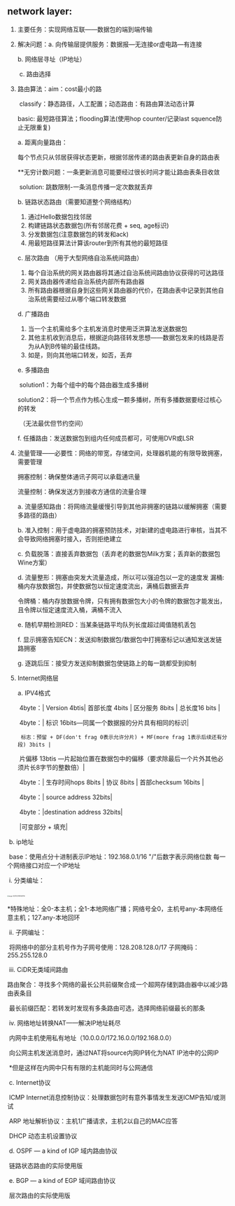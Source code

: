 ## network layer:

1. 主要任务：实现网络互联——数据包的端到端传输

2. 解决问题：a. 向传输层提供服务：数据报—无连接or虚电路—有连接

    b. 网络层寻址（IP地址）

   ​		   c. 路由选择 

3. 路由算法：aim：cost最小的路

   ​		    classify：静态路径，人工配置；动态路由：有路由算法动态计算

   basic: 最短路径算法；flooding算法(使用hop counter/记录last squence防止无限重复)

   a. 距离向量路由：

   ​	每个节点只从邻居获得状态更新，根据邻居传递的路由表更新自身的路由表

   ​	**无穷计数问题：一条更新消息可能要经过很长时间才能让路由表条目收敛

   ​		solution: 跳数限制-一条消息传播一定次数就丢弃

   b. 链路状态路由（需要知道整个网络结构）

   1) 通过Hello数据包找邻居
   2) 构建链路状态数据包(所有邻居花费 + seq, age标识)
   3) 分发数据包(注意数据包的转发和ack) 
   4) 用最短路径算法计算该router到所有其他的最短路径

   c. 层次路由 （用于大型网络自治系统间路由）

   1. 每个自治系统的网关路由器将其通过自治系统间路由协议获得的可达路径
   2. 网关路由器传递给自治系统内部所有路由器
   3. 所有路由器根据自身到这些网关路由器的代价，在路由表中记录到其他自治系统需要经过从哪个端口转发数据

   d. 广播路由

   	1. 当一个主机需给多个主机发消息时使用泛洪算法发送数据包
   	1. 其他主机收到消息后，根据逆向路径转发思想——数据包发来的线路是否为从A到B传输的最佳线路。
   	1. 如是，则向其他端口转发，如否，丢弃

   e. 多播路由

   ​	solution1：为每个组中的每个路由器生成多播树

   ​	solution2：将一个节点作为核心生成一颗多播树，所有多播数据要经过核心的转发

   ​			（无法最优但节约空间）

   f. 任播路由：发送数据包到组内任何成员都可，可使用DVR或LSR

4. 流量管理——必要性：网络的带宽，存储空间，处理器机能的有限导致拥塞，需要管理

   拥塞控制：确保整体通讯子网可以承载通讯量

   流量控制：确保发送方到接收方通信的流量合理

   a. 流量感知路由：将网络流量缓慢引导到其他非拥塞的链路以缓解拥塞（需要多路径的路由）

   b. 准入控制：用于虚电路的拥塞预防技术，对新建的虚电路进行审核，当其不会导致网络拥塞时接入，否则拒绝建立

   c. 负载脱落：直接丢弃数据包（丢弃老的数据包Milk方案；丢弃新的数据包Wine方案）

   d. 流量整形：拥塞由突发大流量造成，所以可以强迫包以一定的速度发
       漏桶: 桶内存放数据包，并使数据包以恒定速度流出，满桶后数据丢弃

   ​    令牌桶：桶内存放数据令牌，只有拥有数据包大小的令牌的数据包才能发出，且令牌以恒定速度流入桶，满桶不流入

   e. 随机早期检测RED：当某条链路平均队列长度超过阈值随机丢包

   f. 显示拥塞告知ECN：发送抑制数据包/数据包中打拥塞标记以通知发送发链路拥塞

   g. 逐跳后压：接受方发送抑制数据包使链路上的每一跳都受到抑制

5. Internet网络层

   a. IPV4格式

   ​	4byte：| Version 4btis| 首部长度 4bits | 区分服务 8bits | 总长度16 bits |

   ​	4byte：| 标识 16bits—同属一个数据报的分片具有相同的标识|

    	标志：预留 + DF(don't frag 0表示允许分片) + MF(more frag 1表示后续还有分段) 3bits | 

   ​	片偏移 13btis —片起始位置在数据包中的偏移（要求除最后一个片外其他必须片长8字节的整数倍）|

   ​	4byte：| 生存时间hops 8bits | 协议 8bits | 首部checksum 16bits  |   

   ​	4byte：| source address 32bits|

   ​	4byte：|destination address 32bits|

   ​	|可变部分 + 填充|

​	b. ip地址

​		base：使用点分十进制表示IP地址：192.168.0.1/16 "/"后数字表示网络位数  每一个网络接口对应一个IP地址

​		i. 分类编址：

​		<img src="F:\SummaryofComputerBasis\Computer Network\images\image-20231223192528756.png" alt="image-20231223192528756" style="zoom:20%;" />

​		*特殊地址：全0-本主机；全1-本地网络广播；网络号全0，主机号any-本网络任意主机；127.any-本地回环

​		ii. 子网编址：

​		将网络中的部分主机号作为子网号使用：128.208.128.0/17 子网掩码：255.255.128.0

​		iii. CiDR无类域间路由

​		路由聚合：寻找多个网络的最长公共前缀聚合成一个超网存储到路由器中以减少路由表条目

​		最长前缀匹配：若转发时发现有多条路由可选，选择网络前缀最长的那条

​		iv. 网络地址转换NAT——解决IP地址耗尽

​		内网中主机使用私有地址（10.0.0.0/172.16.0.0/192.168.0.0）

​		向公网主机发送消息时，通过NAT将source内网IP转化为NAT IP池中的公网IP

​		*但是这样在内网中只有有限的主机能同时与公网通信

​	c. Internet协议

​		ICMP Internet消息控制协议：处理数据包时有意外事情发生发送ICMP告知/或测试

​		ARP 地址解析协议：主机1广播请求，主机2以自己的MAC应答

​		DHCP 动态主机设置协议

​	d. OSPF — a kind of IGP 域内路由协议

​		链路状态路由的实际使用版

​	e. BGP — a kind of EGP 域间路由协议

​		层次路由的实际使用版

​		



​		 